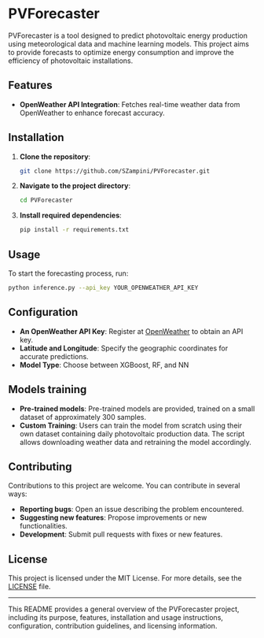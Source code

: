 # PVForecaster

PVForecaster is a tool designed to predict photovoltaic energy production using meteorological data and machine learning models. 
This project aims to provide forecasts to optimize energy consumption and improve the efficiency of photovoltaic installations.

## Features

- **OpenWeather API Integration**: Fetches real-time weather data from OpenWeather to enhance forecast accuracy.

## Installation

1. **Clone the repository**:

   ```bash
   git clone https://github.com/SZampini/PVForecaster.git
   ```

2. **Navigate to the project directory**:

   ```bash
   cd PVForecaster
   ```

3. **Install required dependencies**:

   ```bash
   pip install -r requirements.txt
   ```

## Usage

To start the forecasting process, run:

```bash
python inference.py --api_key YOUR_OPENWEATHER_API_KEY
```

## Configuration

- **An OpenWeather API Key**: Register at [OpenWeather](https://openweathermap.org/) to obtain an API key.
- **Latitude and Longitude**: Specify the geographic coordinates for accurate predictions.
- **Model Type**: Choose between XGBoost, RF, and NN

## Models training

- **Pre-trained models**: Pre-trained models are provided, trained on a small dataset of approximately 300 samples.
- **Custom Training**: Users can train the model from scratch using their own dataset containing daily photovoltaic production data. The script allows downloading weather data and retraining the model accordingly.

## Contributing

Contributions to this project are welcome. You can contribute in several ways:

- **Reporting bugs**: Open an issue describing the problem encountered.
- **Suggesting new features**: Propose improvements or new functionalities.
- **Development**: Submit pull requests with fixes or new features.

## License

This project is licensed under the MIT License. For more details, see the [LICENSE](LICENSE) file.

---

This README provides a general overview of the PVForecaster project, including its purpose, features, installation and usage instructions, configuration, contribution guidelines, and licensing information.

